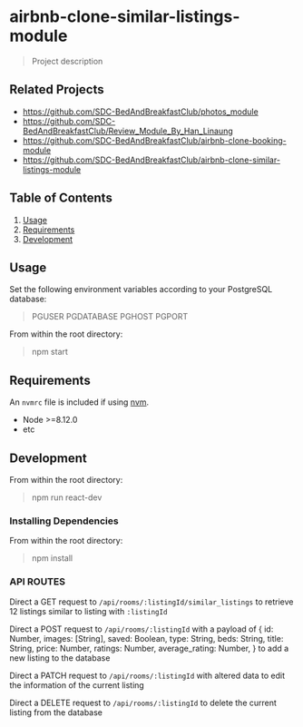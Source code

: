 # airbnb-clone-similar-listings-module

> Project description

## Related Projects

  - https://github.com/SDC-BedAndBreakfastClub/photos_module
  - https://github.com/SDC-BedAndBreakfastClub/Review_Module_By_Han_Linaung
  - https://github.com/SDC-BedAndBreakfastClub/airbnb-clone-booking-module
  - https://github.com/SDC-BedAndBreakfastClub/airbnb-clone-similar-listings-module

## Table of Contents

1. [Usage](#Usage)
1. [Requirements](#requirements)
1. [Development](#development)

## Usage

Set the following environment variables according to your PostgreSQL database:
> PGUSER
> PGDATABASE
> PGHOST
> PGPORT

From within the root directory:

> npm start

## Requirements

An `nvmrc` file is included if using [nvm](https://github.com/creationix/nvm).

- Node >=8.12.0
- etc

## Development

From within the root directory:

> npm run react-dev

### Installing Dependencies

From within the root directory:

> npm install

### API ROUTES

Direct a GET request to `/api/rooms/:listingId/similar_listings` to retrieve 12 listings similar to listing with `:listingId`

Direct a POST request to `/api/rooms/:listingId` with a payload of
{
  id: Number,
  images: [String],
  saved: Boolean,
  type: String,
  beds: String,
  title: String,
  price: Number,
  ratings: Number,
  average_rating: Number,
}
to add a new listing to the database

Direct a PATCH request to `/api/rooms/:listingId` with altered data to edit the information of the current listing

Direct a DELETE request to `/api/rooms/:listingId` to delete the current listing from the database